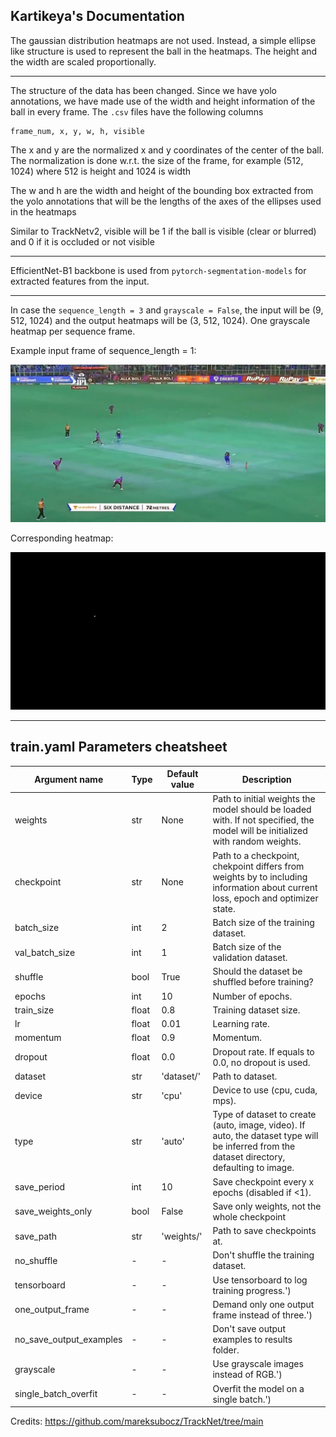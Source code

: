 ## Kartikeya's Documentation

The gaussian distribution heatmaps are not used. Instead, a simple ellipse like structure is used to represent the ball in the heatmaps. The height and the width are scaled proportionally.

---

The structure of the data has been changed. Since we have yolo annotations, we have made use of the width and height information of the ball in every frame. The `.csv` files have the following columns
  
  ```
  frame_num, x, y, w, h, visible
  ```

  The x and y are the normalized x and y coordinates of the center of the ball. The normalization is done w.r.t. the size of the frame, for example (512, 1024) where 512 is height and 1024 is width

  The w and h are the width and height of the bounding box extracted from the yolo annotations that will be the lengths of the axes of the ellipses used in the heatmaps

  Similar to TrackNetv2, visible will be 1 if the ball is visible (clear or blurred) and 0 if it is occluded or not visible

---

EfficientNet-B1 backbone is used from `pytorch-segmentation-models` for extracted features from the input.

---

In case the `sequence_length = 3` and `grayscale = False`, the input will be (9, 512, 1024) and the output heatmaps will be (3, 512, 1024). One grayscale heatmap per sequence frame.

Example input frame of sequence_length = 1:

<img src="assets/example_input_frame.PNG" width='512'>

Corresponding heatmap:

<img src="assets/example_heatmap.PNG" width='512'>

---

## train.yaml Parameters cheatsheet
| Argument name      | Type  | Default value | Description |
|--------------------|-------|---------------|-------------|
|weights                |str    |None           |Path to initial weights the model should be loaded with. If not specified, the model will be initialized with random weights.|
|checkpoint             |str    |None           |Path to a checkpoint, chekpoint differs from weights by to including information about current loss, epoch and optimizer state.|
|batch_size             |int    |2              |Batch size of the training dataset.|
|val_batch_size         |int    |1              |Batch size of the validation dataset.|
|shuffle                |bool   |True           |Should the dataset be shuffled before training?|
|epochs                 |int    |10             |Number of epochs.|
|train_size             |float  |0.8            |Training dataset size.|
|lr                     |float  |0.01           |Learning rate.|
|momentum               |float  |0.9            |Momentum.|
|dropout                |float  |0.0            |Dropout rate. If equals to 0.0, no dropout is used.|
|dataset                |str    |'dataset/'     |Path to dataset.|
|device                 |str    |'cpu'          |Device to use (cpu, cuda, mps).|
|type                   |str    |'auto'         |Type of dataset to create (auto, image, video). If auto, the dataset type will be inferred from the dataset directory, defaulting to image.|
|save_period            |int    |10             |Save checkpoint every x epochs (disabled if <1).|
|save_weights_only      |bool   |False          |Save only weights, not the whole checkpoint|
|save_path              |str    |'weights/'     |Path to save checkpoints at.|
|no_shuffle             | -     | -             |Don't shuffle the training dataset.|
|tensorboard            | -     | -             |Use tensorboard to log training progress.')|
|one_output_frame       | -     | -             |Demand only one output frame instead of three.')|
|no_save_output_examples| -     | -             |Don't save output examples to results folder.|
|grayscale              | -     | -             |Use grayscale images instead of RGB.')|
|single_batch_overfit   | -     | -             |Overfit the model on a single batch.')|


Credits: https://github.com/mareksubocz/TrackNet/tree/main